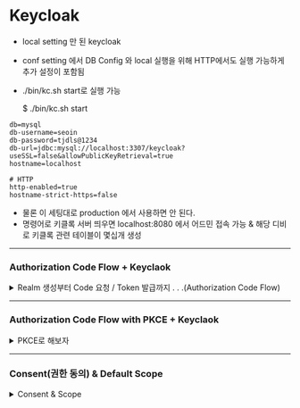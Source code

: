 Keycloak
========

- local setting 만 된 keycloak
- conf setting 에서 DB Config 와 local 실행을 위해 HTTP에서도 실행 가능하게 추가 설정이 포함됨
- ./bin/kc.sh start로 실행 가능

    $ ./bin/kc.sh start

```shell
db=mysql
db-username=seoin
db-password=tjdls@1234
db-url=jdbc:mysql://localhost:3307/keycloak?useSSL=false&allowPublicKeyRetrieval=true
hostname=localhost

# HTTP
http-enabled=true
hostname-strict-https=false
```

- 물론 이 세팅대로 production 에서 사용하면 안 된다.
- 명령어로 키클록 서버 띄우면 localhost:8080 에서 어드민 접속 가능 & 해당 디비로 키클록 관련 테이블이 몇십개 생성

------

### Authorization Code Flow + Keyclaok 

<details>
    <summary> Realm 생성부터 Code 요청 / Token 발급까지 . . .(Authorization Code Flow)</summary>

1. Realm 생성
    - 내 Realm 이름은 `seoinRealm` 이다 ^ㅠ^

2. Client 생성
    - `test` 라는 이름의 Client 생성
    - config 는 대충 아래처럼 만든다. -> auth-code 로 진행할 거니 confidential client(Client authentication On) + standard flow check 해주면 된다.
    - redirect uri 는 auth code 를 요청한 곳 + 해당 토큰을 return 할 곳을 검증하는 역할을 한다.
        - 예를 들어, auth code를 요청하면 code가 return 되고 해당 값 + username/password 로 POST 요청을 하면 Token 이 발급되는데 그게 code를 요청한 곳과 동일한지 체크가 이뤄져야 한다. 
        - 즉, auth code를 요청한 곳과 후에 토큰을 요청하는 곳이 같은지 validation 이 이뤄지며, 해당 redirect uri로 토큰이든 auth code든 리턴된다.
        - 일종의 white-list 겸 validation 역할을 해준다고 생각함
        - Web origin은 그냥 테스트 할 용도니 다 열어줌   
        

        <img width="682" alt="image" src="https://user-images.githubusercontent.com/84627144/230100575-2213eebd-5654-42b5-abc0-52a5b6db053e.png">
        <img width="700" alt="image" src="https://user-images.githubusercontent.com/84627144/230090277-4f873b6d-d9be-41dc-b36f-9af229561a87.png">

3. Metadata URL
    - OIDCProviderMetadataURL ${KC_ADDR}/realms/${KC_REALM}/.well-known/openid-configuration
    - 나 같은 경우에는 http://localhost:8080/realms/seoinRealm/.well-known/openid-configuration 에서 확인 가능함
    - 열어보면 대충 아래 같은 화면
    
        <img width="1000" alt="image" src="https://user-images.githubusercontent.com/84627144/230092808-eabdcba6-49d7-48c4-873f-78237162f987.png">

4. Code 요청
    - http://localhost:8080/realms/seoinRealm/protocol/openid-connect/auth?client_id=test&response_type=code&scope=openid&redirect_uri=http://localhost:8083/callback 
    - Metadata 에서 `authorization_endpoint` 에 요청하게 된다. 일단은 필수값만 더해서 브라우저상으로 요청한다.
        - 필수값 : `client_id`, `response_type=code`, `scope=openid`, `redirect_uri`
    
    - 그럼 아래처럼 로그인 화면이 뜬다.
    
        
        <img width="500" alt="image" src="https://user-images.githubusercontent.com/84627144/230094385-ac356868-c2b8-4332-8d26-61ff31459006.png">

5. 회원가입 / 로그인
    - 위에 보니 회원가입 버튼이 없는데 아래 설정을 안 해서 그럼
    - 여기 보이는 User Registeration 을 활성화 해야 회원가입 버튼이 나옴. 누르고 저장한 후, Code 요청 Url로 다시 해보자.

        <img width="500" alt="image" src="https://user-images.githubusercontent.com/84627144/230094955-d38cfe29-33db-45c0-a987-16c9d231a696.png">
        <img width="500" alt="image" src="https://user-images.githubusercontent.com/84627144/230095508-8a64e9c0-1cad-4c07-a1a7-759d9b88772d.png">

    - 회원가입 하면 당연히 에러 화면 뜸. 하지만 그게 정상임. 위에 URL을 보면 code가 생긴 걸 확인할 수 있음.
    - `http://localhost:8083/callback?session_state=0eacfe58-0c62-42dc-826c-4a1364a23b5f&code=16c54de9-a6b6-4c26-817a-ca1179089ab3.0eacfe58-0c62-42dc-826c-4a1364a23b5f.a4ffb0ae-f11c-48de-a878-f4e2fe2cc085`
    - 개발자 도구 네트워크 탭으로 보면 더 깔끔하게 보임
    
        <img width="801" alt="image" src="https://user-images.githubusercontent.com/84627144/230096202-ba79b8bc-f182-481f-a25f-3be5b7870310.png">


    - 아 로그인이 성공하면 키클록 콘솔에서도 해당 유저의 세션이 생성된 것을 확인할 수 있다.

        <img width="800" alt="image" src="https://user-images.githubusercontent.com/84627144/230097441-a7c7181c-570f-43f5-8052-413ab759006e.png">


6. Token 요청
    - `token_endpoint` 에 요청하면 된다. (이것도 위의 metadata에서 확인 가능)
    - 내 경우에는 http://localhost:8080/realms/seoinRealm/protocol/openid-connect/token 가 된다.
    - 매개변수로 `grant_type`, `client_id`, `client_secret`, `code`, `redirect_uri` 가 있다.
    - client secret 은 여기서 확인함
    
        <img width="1326" alt="image" src="https://user-images.githubusercontent.com/84627144/230101389-2e270934-f282-4335-a34b-c58be0404ac0.png">

    
    - 이제 토큰 요청은 포스트맨에서도 테스트 할 수 있음 (포스트맨 테스트 시 요청 하는 방법은 [여기!!!](https://www.postman.com/credshare/workspace/keycloak-sso/request/14351307-d7e4bff4-a72b-46c6-964f-d0ad6c2b3703) 참고
    - access token, id token, scope 등등 데이터가 나오는 걸 확인할 수 있다.
    
        <img width="842" alt="image" src="https://user-images.githubusercontent.com/84627144/230105116-a0e7a1a0-2530-4aa5-9b35-73e6586b8c97.png">

7. 참고
    - 위에 토큰 요청할 때 Header 에 Content Type 설정 필요함
    - application/x-www-form-urlencoded
    
        <img width="678" alt="image" src="https://user-images.githubusercontent.com/84627144/230401848-7aefee56-3b4f-48d2-a1d2-8b8bd185aa9a.png">

    
</details>

------ 

### Authorization Code Flow with PKCE + Keyclaok 

<details>
    <summary> PKCE로 해보자 </summary>
    
1. Client Type 변경
    
    - public 으로 변경해줘야 함
    - Client 안에 Advanced Tab 에 가서 Proof Key for Code Exchange Code Challenge Method 도 S256으로 할 걸 세팅 필요
    
        <img width="658" alt="image" src="https://user-images.githubusercontent.com/84627144/230393531-d6a1e3fd-add9-4f97-b1be-37ac82d7d3b9.png">
        <img width="1286" alt="image" src="https://user-images.githubusercontent.com/84627144/230393650-f138936e-f8ba-4549-a8b5-108efe1597ba.png">

2. code challenge 값이 필요함
    - 테스트 편리성을 위해 
        - code_challenge로 `01jGMnbTorlfVp5dusMZtXxT543bcf9o5fmMh4W-hHM` 
        - verifier 로 `EAp91aanXdoMcoOc2Il55H3UDDIV909k9olEEcl6L24J6_9X` 값을 써보자. 대충 블로그에서 긁어온 것임


3. Code Request
    - 로그인을 해보자.
        - `http://localhost:8080/realms/seoinRealm/protocol/openid-connect/auth?client_id=test&response_type=code&scope=openid&redirect_uri=http://localhost:8083/callback&code_challenge=HVoKJYs8JruAxs7hKcG4oLpJXCP-z1jJQtXpQte6GyA&code_challenge_method=S256`
        - param 으로 `code_challenge_method=S256`, `code_challenge=01jGMnbTorlfVp5dusMZtXxT543bcf9o5fmMh4W-hHM` 값을 추가해야 한다.
    - 브라우저에서 로그인 요청 후 아래와 같이 URL 변경된 걸 보면 code가 동일하게 리턴된 걸 확인할 수 있다.
        - `http://localhost:8083/callback?session_state=84911217-88f0-4263-9a1a-8a12d1a574fa&code=84c2f1dc-36e4-4644-a183-4468e4714c7c.84911217-88f0-4263-9a1a-8a12d1a574fa.a4ffb0ae-f11c-48de-a878-f4e2fe2cc085`
    
    

4. Token Request
    - Postman 으로 토큰을 받아보자.    
    - param 으로 client_secret 은 더이상 보낼 필요가 없고, code_verifier 를 보내줘야 한다.    
        
        <img width="844" alt="image" src="https://user-images.githubusercontent.com/84627144/230398854-3bdb98ca-67d4-4d97-ac08-5f815824bc6d.png">

    
</details>

-------------


### Consent(권한 동의) & Default Scope

<details>
    <summary> Consent & Scope </summary>

- 보통 SSO 하다 보면, 로그인 후 해당 서비스로 돌아가기 전에 이름, 이메일 등 서비스로 넘겨줄 개인 정보 리스트와 동의하겠냐는 문구가 뜨는데, 이걸 세팅해보자. 
    - Keycloak 에서는 Consent라고 되어 있다. 아래 캡쳐처럼 Client 별로 세팅이 가능하다.
    
        <img width="901" alt="image" src="https://user-images.githubusercontent.com/84627144/230911312-004b2cbd-6141-4f0d-89a6-effd09a0dfcc.png">

    - 위와 같이 세팅한 후 다시 로그인을 해보면 아래처럼 개인정보 동의 화면이 출력된다. 
        
        - 여기서 동의하지 않을 경우 access_denied 가 리턴된다.

        <img width="657" alt="image" src="https://user-images.githubusercontent.com/84627144/230911652-489ab14d-02f1-4a52-8735-7e9ceb6ba1be.png">       

    - 화면에 보이는 User roles, Email address, User profile는 Client Scope 에 Default로 세팅된 값들이다.
        
        <img width="953" alt="image" src="https://user-images.githubusercontent.com/84627144/230911984-ca8d6d2c-220c-4fbb-804c-c2505ba20a8f.png">
        
    - 위 화면에 보이는 Optional 값 중에 Phone 을 Default로 바꾸면 아래처럼 추가 된다.
    
        <img width="605" alt="image" src="https://user-images.githubusercontent.com/84627144/230912387-446305c9-0a2d-48cd-8188-f369ee5ca340.png">


    - 당연히 동의를 눌러야 Code가 발급된다. 
    
- Scope를 요청할 때 scope=openid 로 param을 넘겨주고 있는데 당연히 요구하는 것만 넣을 수 있다. 
    - `http://localhost:8080/realms/seoinRealm/protocol/openid-connect/auth?client_id=test&response_type=code&scope=openid nickname&redirect_uri=http://localhost:8083/callback&code_challenge=HVoKJYs8JruAxs7hKcG4oLpJXCP-z1jJQtXpQte6GyA&code_challenge_method=S256`
    - 위와 같이 scope=openid nickname 을 해보자.
    - 미리 좀 세팅이 필요한데, 아래처럼 Client Scope Tab에서 하나 생성해주자.
       
       <img width="850" alt="image" src="https://user-images.githubusercontent.com/84627144/230915827-facd1b81-3700-46d5-9f0d-7804541438fa.png">
    
    - 생성된 Client Scope 안에서 Mappers 쪽을 들어가면 predefined 된 mappers 중에 nickname 을 써주자. 그럼 user_attribute 에 nickname으로 설정된 값과 알아서 매핑된다.
    - 그리고 해당 Client 에 가서 Client Scope 에서 추가해주자.
     
        <img width="1059" alt="image" src="https://user-images.githubusercontent.com/84627144/230916305-1d1d4e01-30f4-4f52-96fc-d48b099d76b5.png">

    - 물론 User의 Attribute 에 이렇게 값이 세팅되어 있어야 함
        
        <img width="1385" alt="image" src="https://user-images.githubusercontent.com/84627144/230916466-75ede9a0-1bf1-46e2-9bcf-6f306bfa231c.png">
    
    - 세팅 다 끝내고 위의 URL로 코드 발급 후 토큰을 받아보면 아래처럼 nickname이 보인다.
    
        <img width="403" alt="image" src="https://user-images.githubusercontent.com/84627144/230916819-d690b081-48e4-4c6f-9379-8a3e23efc11e.png">

    - 아직까진 idToken이랑 access token이랑 분리가 안 되어 있는 상태라 사실상 두 토큰 모두 돌려보면 nickname이 보인다. (원래는 idToken 에 담겨야함) 
    - 그건 다음에 해보는걸로 ! 

</details>

